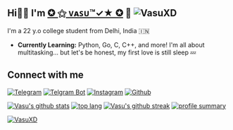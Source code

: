 ## Hi👋🏻 I'm [✪ ⚝ ᴠᴀꜱᴜ™✓★ ✪](https://t.me/VasuXD) 🎉 <img src="https://visitor-badge.laobi.icu/badge?page_id=VasuXD" alt="VasuXD" />

I'm a 22 y.o college student from Delhi, India 🇮🇳

- **Currently Learning:** Python, Go, C, C++, and more! I'm all about multitasking... but let's be honest, my first love is still sleep 💤

## Connect with me
[![Telegram](https://img.shields.io/badge/Telegram-00008b.svg?style=for-the-badge&logo=telegram)](https://t.me/VasuXD) [![Telgram Bot](https://img.shields.io/badge/Contact_Me_bot-00FFFF.svg?style=for-the-badge&logo=telegram)](https://t.me/vasurobot) [![Instagram](https://img.shields.io/badge/Instagram-1b77FF.svg?style=for-the-badge&logo=Instagram)](https://Instagram/VasuxD) [![Github](https://img.shields.io/badge/Offical_GitHub-FF5733.svg?style=for-the-badge&logo=github)](https://github.com/VasuXD)


[![Vasu's github stats](https://github-readme-stats.vercel.app/api?username=VasuXD&show_icons=true&theme=cobalt&count_private=true)]([https://github.com/VasuXD](https://github-readme-stats.vercel.app/api?username=VasuXD&show_icons=true&theme=cobalt&count_private=true))
[![top lang](https://github-readme-stats.vercel.app/api/top-langs?username=VasuXD&show_icons=true&theme=tokyonight&layout=compact)]([https://github.com/VasuXD])
[![Vasu's github streak](https://github-readme-streak-stats.herokuapp.com/?user=VasuXD&theme=cobalt)](https://github.com/VasuXD/github-readme-streak-stats)
[![profile summary](https://github-profile-summary-cards.vercel.app/api/cards/profile-details?username=VasuXD&theme=cobalt)]([https://github.com/VasuXD](https://github-profile-summary-cards.vercel.app/api/cards/profile-details?username=VasuXD&theme=cobalt))

<p align="left"> <a href="https://github-profile-trophy.vercel.app/?username=VasuXD&theme=juicyfresh&no-bg=true&no-frame=true&column=4"><img src="https://github-profile-trophy.vercel.app/?username=VasuXD&theme=juicyfresh&no-bg=true&no-frame=true&column=4&" alt="VasuXD" /></a> </p>
